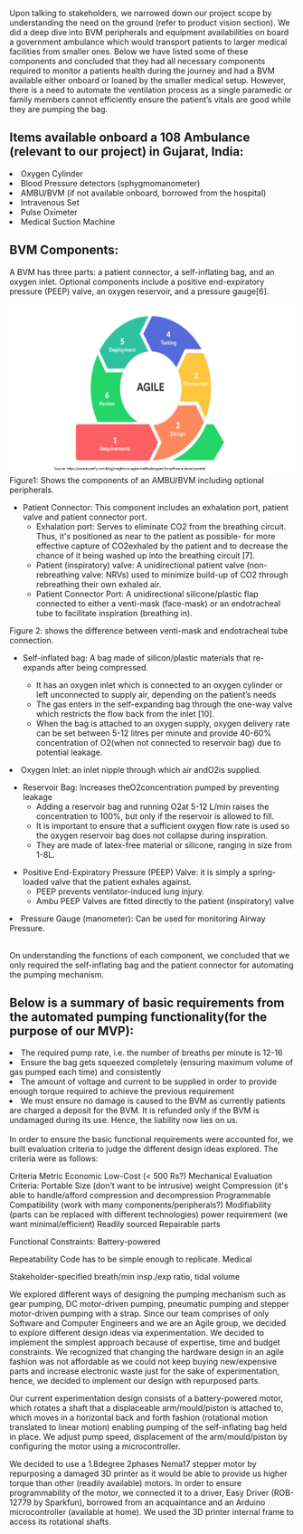 Upon talking to stakeholders, we narrowed down our project scope by understanding the need on the ground (refer to product vision section). We did a deep dive into BVM peripherals and equipment availabilities on board a government ambulance which would transport patients to larger medical facilities from smaller ones. Below we have listed some of these components and concluded that they had all necessary components required to monitor a patients health during the journey and had a BVM available either onboard or loaned by the smaller medical setup. However, there is a need to automate the ventilation process as a single paramedic or family members cannot efficiently ensure the patient’s vitals are good while they are pumping the bag. 

<h2>Items available onboard a 108 Ambulance (relevant to our project) in Gujarat, India: </h2>
<li>Oxygen Cylinder</li>
<li>Blood Pressure detectors (sphygmomanometer)</li>
<li>AMBU/BVM (if not available onboard, borrowed from the hospital)</li>
<li>Intravenous Set</li>
<li>Pulse Oximeter</li>
<li>Medical Suction Machine</li>

<h2>BVM Components: </h2> 

A BVM has three parts: a patient connector, a self-inflating bag, and an oxygen inlet.
Optional components include a positive end-expiratory pressure (PEEP) valve, an oxygen
reservoir, and a pressure gauge[6].


<img src="images/im2.png" alt=" " class="inline" width="500" height="300"/>
<h7>Figure1: Shows the components of an AMBU/BVM including optional peripherals.</h7>
<ul>
<li>Patient Connector: This component includes an exhalation port, patient valve and patient connector port. 
<ul>
<li>Exhalation port: Serves to eliminate CO2 from the breathing circuit. Thus, it's positioned as near to the patient as possible- for more effective capture of CO2exhaled by the patient and to decrease the chance of it being washed up into the breathing circuit [7]. </li>
<li>Patient (inspiratory) valve: A unidirectional patient valve (non-rebreathing valve: NRVs) used to minimize build-up of CO2 through rebreathing their own exhaled air.</li>
<li>Patient Connector Port: A unidirectional silicone/plastic flap connected to either a venti-mask (face-mask) or an endotracheal tube to facilitate inspiration (breathing in).</li>
</ul>
</li>
</ul>


<h7>Figure 2: shows the difference between venti-mask and endotracheal tube connection.</h7>

<ul>
<li>Self-inflated bag: A bag made of silicon/plastic materials that re-expands after being compressed. </li>
<ul>
<li>It has an oxygen inlet which is connected to an oxygen cylinder or left unconnected to supply air, depending on the patient’s needs </li>
<li>The gas enters in the self-expanding bag through the one-way valve which restricts the flow back from the inlet [10]. </li>
<li>When the bag is attached to an oxygen supply, oxygen delivery rate can be set between 5-12 litres per minute and provide 40-60% concentration of O2(when not connected to reservoir bag) due to potential leakage. </li>
</ul>
</li>
</ul>
<li>Oxygen Inlet: an inlet nipple through which air andO2is supplied.</li>

<ul>
<li>Reservoir Bag: Increases theO2concentration pumped by preventing leakage
<ul>
<li>Adding a reservoir bag and running O2at 5-12 L/min raises the concentration to 100%, but only if the reservoir is allowed to fill.</li>
<li>It is important to ensure that a sufficient oxygen flow rate is used so the oxygen reservoir bag does not collapse during inspiration.</li>
<li>They are made of latex-free material or silicone, ranging in size from 1-8L. </li>
</ul>
</li>
</ul>

<ul>
<li>Positive End-Expiratory Pressure (PEEP) Valve: it is simply a spring-loaded valve that the patient exhales against. 
 <ul>
  <li>PEEP prevents ventilator-induced lung injury. </li>
<li>Ambu PEEP Valves are fitted directly to the patient (inspiratory) valve </li>
 </ul>
  </li>
</ul>
<li>Pressure Gauge (manometer): Can be used for monitoring Airway Pressure.</li>

</br>

On understanding the functions of each component, we concluded that we only required the self-inflating bag and the patient connector for automating the pumping mechanism.

<h2>Below is a summary of basic requirements from the automated pumping functionality(for the purpose of our MVP): </h2>
<li>The required pump rate, i.e. the number of breaths per minute is 12-16</li>
<li>Ensure the bag gets squeezed completely (ensuring maximum volume of gas pumped each time) and consistently</li>
<li>The amount of voltage and current to be supplied in order to provide enough torque required to achieve the previous requirement</li>
<li>We must ensure no damage is caused to the BVM as currently patients are charged a deposit for the BVM. 
 It is refunded only if the BVM is undamaged during its use. Hence, the liability now lies on us. </li>

</br>
In order to ensure the basic functional requirements were accounted for, we built evaluation criteria to judge the different design ideas explored. The criteria were as follows:

Criteria
Metric
Economic
Low-Cost (< 500 Rs?)
Mechanical
Evaluation Criteria:
Portable
Size (don’t want to be intrusive)
weight
Compression (it's able to handle/afford compression and decompression
Programmable 
Compatibility (work with many components/peripherals?)
Modifiability (parts can be replaced with different technologies)
power requirement (we want minimal/efficient)
Readily sourced
Repairable parts

Functional Constraints: 
Battery-powered 

Repeatability
Code has to be simple enough to replicate.
Medical  


Stakeholder-specified breath/min insp./exp ratio, tidal volume


We explored different ways of designing the pumping mechanism such as gear pumping, DC motor-driven pumping, pneumatic pumping and stepper motor-driven pumping with a strap. Since our team comprises of only Software and Computer Engineers and we are an Agile group, we decided to explore different design ideas via experimentation. We decided to implement the simplest approach because of expertise, time and budget constraints. We recognized that changing the hardware design in an agile fashion was not affordable as we could not keep buying new/expensive parts and increase electronic waste just for the sake of experimentation, hence, we decided to implement our design with repurposed parts.

Our current experimentation design consists of a battery-powered motor, which rotates a shaft that a displaceable arm/mould/piston is attached to, which moves in a horizontal back and forth fashion (rotational motion translated to linear motion) enabling pumping of the self-inflating bag held in place. We adjust pump speed, displacement of the arm/mould/piston by configuring the motor using a microcontroller.

We decided to use a 1.8degree 2phases Nema17 stepper motor by repurposing a damaged 3D printer as it would be able to provide us higher torque than other (readily available) motors. In order to ensure programmability of the motor, we connected it to a driver, Easy Driver (ROB-12779 by Sparkfun), borrowed from an acquaintance and an Arduino microcontroller (available at home). We used the 3D printer internal frame to access its rotational shafts. 
